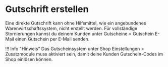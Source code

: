 # Gutschrift erstellen 

Eine direkte Gutschrift kann ohne Hilfsmittel, wie ein angebundenes Warenwirtschaftssystem, nicht erstellt werden. Für vollständige Stornierungen kannst du deinem Kunden unter Gutscheine \> Gutschein E-Mail einen Gutschein per E-Mail senden.

!!! Info "Hinweis"
	 Das Gutscheinsystem unter Shop Einstellungen \> Zusatzmodule muss aktiviert sein, damit deine Kunden Gutschein-Codes im Shop einlösen können.



